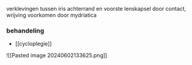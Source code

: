 verklevingen tussen iris achterrand en voorste lenskapsel
door contact, wrijving
voorkomen door mydriatica 

### behandeling
- [[cycloplegie]]

![[Pasted image 20240602133625.png]]